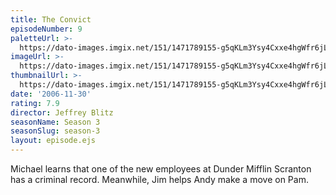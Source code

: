 ```yaml
---
title: The Convict
episodeNumber: 9
paletteUrl: >-
  https://dato-images.imgix.net/151/1471789155-g5qKLm3Ysy4Cxxe4hgWfr6jLeNu.jpg?auto=enhance&ch=DPR%2CWidth&palette=json
imageUrl: >-
  https://dato-images.imgix.net/151/1471789155-g5qKLm3Ysy4Cxxe4hgWfr6jLeNu.jpg?auto=compress%2Cformat&ch=DPR%2CWidth&w=500
thumbnailUrl: >-
  https://dato-images.imgix.net/151/1471789155-g5qKLm3Ysy4Cxxe4hgWfr6jLeNu.jpg?auto=enhance&ch=DPR%2CWidth&fit=crop&fm=jpg&h=280&w=500
date: '2006-11-30'
rating: 7.9
director: Jeffrey Blitz
seasonName: Season 3
seasonSlug: season-3
layout: episode.ejs
---
```


Michael learns that one of the new employees at Dunder Mifflin Scranton has a criminal record. Meanwhile, Jim helps Andy make a move on Pam.
